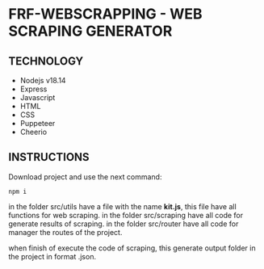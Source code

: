 # FRF-WEBSCRAPPING - WEB SCRAPING GENERATOR

## TECHNOLOGY

- Nodejs v18.14
- Express
- Javascript
- HTML
- CSS
- Puppeteer
- Cheerio

## INSTRUCTIONS

Download project and use the next command:

<!-- prettier-ignore -->
``` npm i ```

in the folder src/utils have a file with the name **kit.js**, this file have all functions for web scraping.
in the folder src/scraping have all code for generate results of scraping.
in the folder src/router have all code for manager the routes of the project.

when finish of execute the code of scraping, this generate output folder in the project in format .json.
